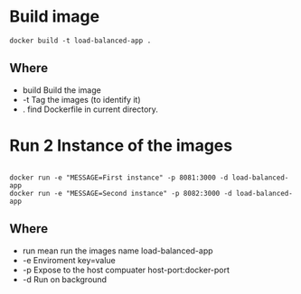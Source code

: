 # Build image
```
docker build -t load-balanced-app .

```
## Where
- build Build the image
- -t Tag the images (to identify it)
- . find Dockerfile in current directory.

# Run 2 Instance of the images

```

docker run -e "MESSAGE=First instance" -p 8081:3000 -d load-balanced-app
docker run -e "MESSAGE=Second instance" -p 8082:3000 -d load-balanced-app
```
## Where
- run mean run the images name load-balanced-app
- -e Enviroment key=value
- -p Expose to the host compuater host-port:docker-port
- -d Run on background



